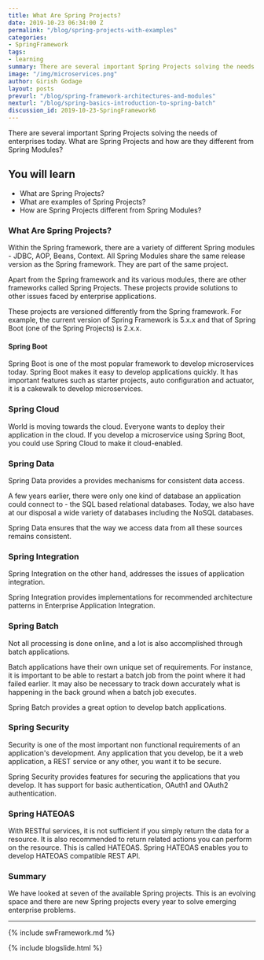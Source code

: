 ```yaml
---
title: What Are Spring Projects?
date: 2019-10-23 06:34:00 Z
permalink: "/blog/spring-projects-with-examples"
categories:
- SpringFramework   
tags:
- learning
summary: There are several important Spring Projects solving the needs of enterprises today. What are Spring Projects and how are they different from Spring Modules?
image: "/img/microservices.png"
author: Girish Godage
layout: posts
prevurl: "/blog/spring-framework-architectures-and-modules"
nexturl: "/blog/spring-basics-introduction-to-spring-batch"
discussion_id: 2019-10-23-SpringFramework6
---
```


There are several important Spring Projects solving the needs of enterprises today. What are Spring Projects and how are they different from Spring Modules?
 
## You will learn
- What are Spring Projects?
- What are examples of Spring Projects?
- How are Spring Projects different from Spring Modules?

### What Are Spring Projects?

Within the Spring framework, there are a variety of different Spring modules - JDBC, AOP, Beans, Context. All Spring Modules share the same release version as the Spring framework. They are part of the same project.

Apart from the Spring framework and its various modules, there are other frameworks called Spring Projects. These projects provide solutions to other issues faced by enterprise applications. 

These projects are versioned differently from the Spring framework. For example, the current version of Spring Framework is 5.x.x and that of Spring Boot (one of the Spring Projects) is 2.x.x.

#### Spring Boot

Spring Boot is one of the most popular framework to develop microservices today. Spring Boot makes it easy to develop applications quickly. It has important features such as starter projects, auto configuration and actuator, it is a cakewalk to develop microservices. 

### Spring Cloud

World is moving towards the cloud. Everyone wants to deploy their application in the cloud. If you develop a microservice using Spring Boot, you could use Spring Cloud to make it cloud-enabled. 

### Spring Data

Spring Data provides a provides mechanisms for consistent data access. 

A few years earlier, there were only one kind of database an application could connect to - the SQL based relational databases.  Today, we also have at our disposal a wide variety of databases including the NoSQL databases. 

Spring Data ensures that the way we access data from all these sources remains consistent.

### Spring Integration

Spring Integration on the other hand, addresses the issues of application integration. 

Spring Integration provides implementations for recommended architecture patterns in Enterprise Application Integration. 

### Spring Batch

Not all processing is done online, and a lot is also accomplished through batch applications. 

Batch applications have their own unique set of requirements. For instance, it is important to be able to restart a batch job from the point where it had failed earlier. It may also be necessary to track down accurately what is happening in the back ground when a batch job executes. 

Spring Batch provides a great option to develop batch applications.

### Spring Security

Security is one of the most important non functional requirements of an application's development. Any application that you develop, be it a web application, a REST service or any other, you want it to be secure. 

Spring Security provides features for securing the applications that you develop. It has support for basic authentication, OAuth1 and OAuth2 authentication. 

### Spring HATEOAS

With RESTful services, it is not sufficient if you simply return the data for a resource. It is also recommended to return related actions you can perform on the resource. This is called HATEOAS. Spring HATEOAS enables you to develop HATEOAS compatible REST API.

### Summary

We have looked at seven of the available Spring projects. This is an evolving space and there are new Spring projects every year to solve emerging enterprise problems.


---
{% include swFramework.md %}

{% include blogslide.html %}

